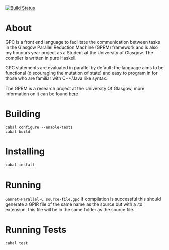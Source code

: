 [![Build Status](https://travis-ci.org/RossMeikleham/GPC.svg?branch=master)](https://travis-ci.org/RossMeikleham/GPC)

About
===

GPC is a front end language to facilitate the communication between tasks in the Glasgow Parallel Reduction Machine (GPRM) framework and is also my honours year project as a Student at the University of Glasgow. The compiler is written in pure Haskell.

GPC statements are evaluated in parallel by default; the language aims to be functional (discouraging the mutation of state) and easy to program in for those who are familiar with C++/Java like syntax.

The GPRM is a research project at the University Of Glasgow, more information on it can be found [here]( http://arxiv.org/pdf/1312.2703v1.pdf)

Building
========
```
cabal configure --enable-tests
cabal build
```

Installing
==========
`cabal install`

Running
=======
`Gannet-Parallel-C source-file.gpc`
If compilation is successful this should generate a GPIR file of the same name as the source but with a .td extension, this file will be in the same folder as the source file.


Running Tests
=============
`cabal test`
